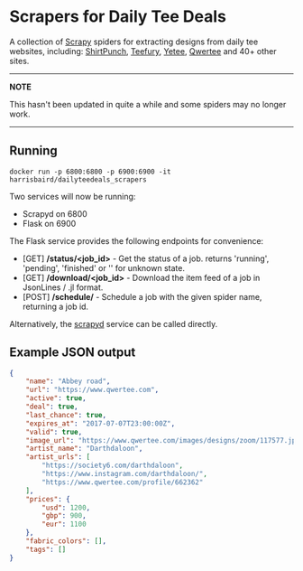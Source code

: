 # Scrapers for Daily Tee Deals

A collection of [Scrapy](https://scrapy.org) spiders for extracting designs from daily tee websites, including: [ShirtPunch](https://shirtpunch.com), [Teefury](https://teefury.com), [Yetee](https://yetee.com), [Qwertee](https://qwertee.com) and 40+ other sites.

---
**NOTE**

This hasn't been updated in quite a while and some spiders may no longer work.

---

## Running

`docker run -p 6800:6800 -p 6900:6900 -it harrisbaird/dailyteedeals_scrapers`

Two services will now be running:
* Scrapyd on 6800
* Flask on 6900

The Flask service provides the following endpoints for convenience:
* [GET] **/status/<job_id>** - Get the status of a job. returns 'running', 'pending', 'finished' or '' for unknown state.
* [GET] **/download/<job_id>** - Download the item feed of a job in JsonLines / .jl format.
* [POST] **/schedule/<spider>** - Schedule a job with the given spider name, returning a job id.

Alternatively, the [scrapyd](https://scrapyd.readthedocs.io/) service can be called directly.

## Example JSON output

```json
{
    "name": "Abbey road", 
    "url": "https://www.qwertee.com",
    "active": true, 
    "deal": true,
    "last_chance": true, 
    "expires_at": "2017-07-07T23:00:00Z", 
    "valid": true,
    "image_url": "https://www.qwertee.com/images/designs/zoom/117577.jpg",
    "artist_name": "Darthdaloon",
    "artist_urls": [
        "https://society6.com/darthdaloon",
        "https://www.instagram.com/darthdaloon/",
        "https://www.qwertee.com/profile/662362"
    ],
    "prices": {
        "usd": 1200,
        "gbp": 900,
        "eur": 1100
    },
    "fabric_colors": [], 
    "tags": []
} 
```
